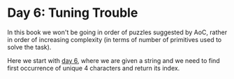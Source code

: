 # Day 6: Tuning Trouble

In this book we won't be going in order of puzzles suggested by AoC, rather in order of increasing complexity (in terms of number of primitives used to solve the task).

Here we start with [day 6](https://adventofcode.com/2022/day/6), where we are given a string and we need to find first occurrence of unique 4 characters and return its index.

